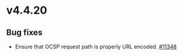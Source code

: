 # v4.4.20

## Bug fixes

- Ensure that OCSP request path is properly URL encoded. [#11348](https://github.com/emqx/emqx/pull/11348)

